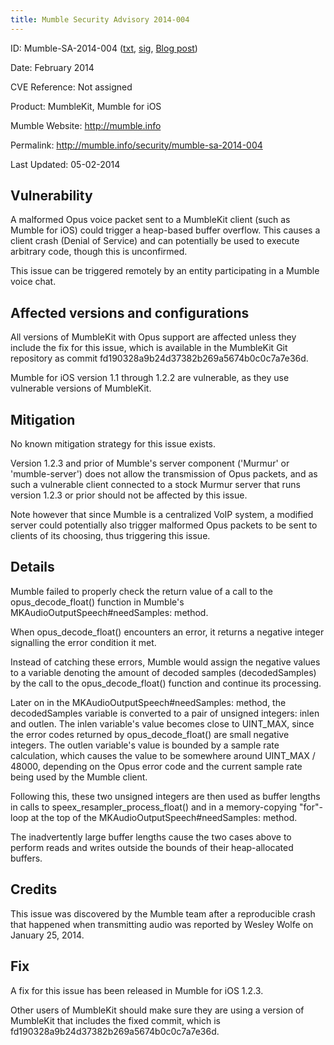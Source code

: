 ```yaml
---
title: Mumble Security Advisory 2014-004
---
```


ID:              Mumble-SA-2014-004 ([txt](../Mumble-SA-2014-004.txt), [sig](../Mumble-SA-2014-004.txt.sig), [Blog post](/blog/mumble-for-ios-1.2.3/))

Date:            February 2014

CVE Reference:   Not assigned

Product:         MumbleKit, Mumble for iOS

Mumble Website:  http://mumble.info

Permalink:       http://mumble.info/security/mumble-sa-2014-004

Last Updated:    05-02-2014

## Vulnerability

A malformed Opus voice packet sent to a MumbleKit client (such as Mumble for iOS) could trigger a heap-based buffer overflow. This causes a client crash (Denial of Service) and can potentially be used to execute arbitrary code, though this is unconfirmed.

This issue can be triggered remotely by an entity participating in a Mumble voice chat.

## Affected versions and configurations

All versions of MumbleKit with Opus support are affected unless they include the fix for this issue, which is available in the MumbleKit Git repository as commit fd190328a9b24d37382b269a5674b0c0c7a7e36d.

Mumble for iOS version 1.1 through 1.2.2 are vulnerable, as they use vulnerable versions of MumbleKit.

## Mitigation

No known mitigation strategy for this issue exists.

Version 1.2.3 and prior of Mumble's server component ('Murmur' or 'mumble-server') does not allow the transmission of Opus packets, and as such a vulnerable client connected to a stock Murmur server that runs version 1.2.3 or prior should not be affected by this
	issue.

Note however that since Mumble is a centralized VoIP system, a modified server could potentially also trigger malformed Opus packets to be sent to clients of its choosing, thus triggering this issue.

## Details

Mumble failed to properly check the return value of a call to the opus_decode_float() function in Mumble's MKAudioOutputSpeech#needSamples: method.

When opus_decode_float() encounters an error, it returns a negative integer signalling the error condition it met.

Instead of catching these errors, Mumble would assign the negative values to a variable denoting the amount of decoded samples (decodedSamples) by the call to the opus_decode_float() function and continue its processing.

Later on in the MKAudioOutputSpeech#needSamples: method, the decodedSamples variable is converted to a pair of unsigned integers: inlen and outlen. The inlen variable's value becomes close to UINT_MAX, since the error codes returned by opus_decode_float() are small negative integers. The outlen variable's value is bounded by a sample rate calculation, which causes the value to be somewhere around UINT_MAX / 48000, depending on the Opus error code and the current sample rate being used by the Mumble client.

Following this, these two unsigned integers are then used as buffer lengths in calls to speex_resampler_process_float() and in a memory-copying "for"-loop at the top of the MKAudioOutputSpeech#needSamples: method.

The inadvertently large buffer lengths cause the two cases above to perform reads and writes outside the bounds of their heap-allocated buffers.

## Credits

This issue was discovered by the Mumble team after a reproducible crash that happened when transmitting audio was reported by Wesley Wolfe on January 25, 2014.

## Fix

A fix for this issue has been released in Mumble for iOS 1.2.3.

Other users of MumbleKit should make sure they are using a version of MumbleKit that includes the fixed commit, which is fd190328a9b24d37382b269a5674b0c0c7a7e36d.
